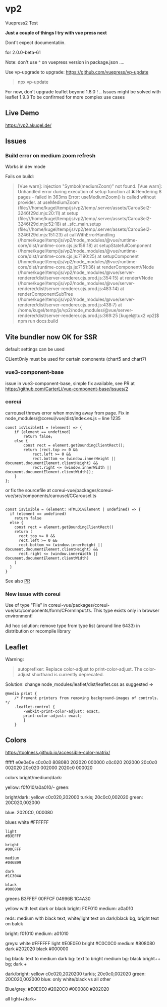 # vp2
Vuepress2 Test

**Just a couple of things I try with vue press next**

Dont't expect documentatiin. 

for 2.0.0-beta-61

Note: don't use ^ on vuepress version in package.json ....

Use vp-upgrade to upgrade:
https://github.com/vuepress/vp-update

> npx vp-update




For now, don't upgrade leaflet beyond 1.8.0 !
.. Issues might be solved with leaflet 1.9.3
To be confirmed for more complex use cases


## Live Demo
https://vp2.akugel.de/


## Issues

### Build error on medium zoom refresh

Works in dev mode

Fails on build:

> [Vue warn]: injection "Symbol(mediumZoom)" not found.
[Vue warn]: Unhandled error during execution of setup function 
  at <CarouSel2>
✖ Rendering 8 pages - failed in 363ms
Error: useMediumZoom() is called without provider.
    at useMediumZoom (file:///home/kugel/temp/js/vp2/temp/.server/assets/CarouSel2-3246f29d.mjs:20:11)
    at setup (file:///home/kugel/temp/js/vp2/temp/.server/assets/CarouSel2-3246f29d.mjs:52:18)
    at _sfc_main.setup (file:///home/kugel/temp/js/vp2/temp/.server/assets/CarouSel2-3246f29d.mjs:151:23)
    at callWithErrorHandling (/home/kugel/temp/js/vp2/node_modules/@vue/runtime-core/dist/runtime-core.cjs.js:156:18)
    at setupStatefulComponent (/home/kugel/temp/js/vp2/node_modules/@vue/runtime-core/dist/runtime-core.cjs.js:7190:25)
    at setupComponent (/home/kugel/temp/js/vp2/node_modules/@vue/runtime-core/dist/runtime-core.cjs.js:7151:36)
    at renderComponentVNode (/home/kugel/temp/js/vp2/node_modules/@vue/server-renderer/dist/server-renderer.cjs.prod.js:354:15)
    at renderVNode (/home/kugel/temp/js/vp2/node_modules/@vue/server-renderer/dist/server-renderer.cjs.prod.js:483:14)
    at renderComponentSubTree (/home/kugel/temp/js/vp2/node_modules/@vue/server-renderer/dist/server-renderer.cjs.prod.js:438:7)
    at /home/kugel/temp/js/vp2/node_modules/@vue/server-renderer/dist/server-renderer.cjs.prod.js:369:25
[kugel@tux2 vp2]$ npm run docs:build





## Vite bundler now OK for SSR

default settings can be used

CLientOnly must be used for certain comonents (chart5 and chart7)


### vue3-component-base

issue in vue3-component-base, simple fix available, see PR at
https://github.com/CarterLi/vue-component-base/issues/2


### coreui
carrousel throws error when moving away from page.
Fix in node_modules/@coreui/vue/dist/index.es.js ~ line 1235

```
const isVisible$1 = (element) => {
    if (element == undefined)
        return false;
    else {
        const rect = element.getBoundingClientRect();
        return (rect.top >= 0 &&
            rect.left >= 0 &&
            rect.bottom <= (window.innerHeight || document.documentElement.clientHeight) &&
            rect.right <= (window.innerWidth || document.documentElement.clientWidth));
    }
};
```

or fix the sourcefile at coreui-vue/packages/coreui-vue/src/components/carousel/CCarousel.ts

```

const isVisible = (element: HTMLDivElement | undefined) => {
  if (element == undefined) 
    return false
  else {
    const rect = element.getBoundingClientRect()
    return (
      rect.top >= 0 &&
      rect.left >= 0 &&
      rect.bottom <= (window.innerHeight || document.documentElement.clientHeight) &&
      rect.right <= (window.innerWidth || document.documentElement.clientWidth)
    )
  }
}
```

See also [PR](https://github.com/coreui/coreui-vue/issues/206)


### New issue with coreui
Use of type "File" in coreui-vue/packages/coreui-vue/src/components/form/CFormInput.ts. This type exists only in browser environment! 

Ad hoc solution: remove type from type list (around line 6433) in distribution or recompile library




## Leaflet
Warning: 
> autoprefixer: Replace color-adjust to print-color-adjust. The color-adjust shorthand is currently deprecated.

Solution: change node_modules/leaflet/dist/leaflet.css as suggested =>

```
@media print {
	/* Prevent printers from removing background-images of controls. */
	.leaflet-control {
		-webkit-print-color-adjust: exact;
		print-color-adjust: exact;
		}
	}
```

## Colors

https://toolness.github.io/accessible-color-matrix/


ffffff e0e0e0e c0c0c0 808080 202020 000000
               c0c020        202000
               20c0c0        002020
               20c020        002000
               2020c0        000020





colors bright/medium/dark:

yellow: f0f010/a0a010/-
green: 

bright/dark:
yellow c0c020,202000
turkis; 20c0c0,002020
green: 20C020,002000

blue: 2020C0, 000080


blues
    white
    #FFFFFF

    light
    #B3EFFF

    bright
    #00CFFF

    medium
    #046B99

    dark
    #1C304A

    black
    #000000


greens
B3FFEF
00FFCF
04996B
1C4A30


yellow with text dark or black
bright: F0F010
medium: a0a010

reds:  medium with black text, white/light text on dark/black bg, bright text on balck
 
bright: f01010
medium: a01010


greys:
    white
    #FFFFFF
    light
    #E0E0E0
    bright
    #C0C0C0
    medium
    #808080
    dark
    #202020
    black
    #000000

bg black: text to medium
dark bg: text to bright
medium bg: black
bright++ bg; dark +

dark/bright:
yellow c0c020,2020200
turkis; 20c0c0,002020
green: 20C020,002000
blue: only white/black vs all other

Blue/grey:
    #E0E0E0
    #2020C0
    #000080
    #202020

all light+/dark+


